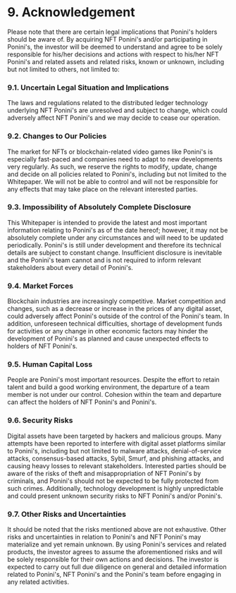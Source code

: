 # 9. Acknowledgement



Please note that there are certain legal implications that Ponini's holders should be aware of. By acquiring NFT Ponini's and/or participating in Ponini's, the investor will be deemed to understand and agree to be solely responsible for his/her decisions and actions with respect to his/her NFT Ponini's and related assets and related risks, known or unknown, including but not limited to others, not limited to:&#x20;



### **9.1. Uncertain Legal Situation and Implications**&#x20;

The laws and regulations related to the distributed ledger technology underlying NFT Ponini's are unresolved and subject to change, which could adversely affect NFT Ponini's and we may decide to cease our operation.&#x20;

### **9.2. Changes to Our Policies**&#x20;

The market for NFTs or blockchain-related video games like Ponini's is especially fast-paced and companies need to adapt to new developments very regularly. As such, we reserve the rights to modify, update, change and decide on all policies related to Ponini's, including but not limited to the Whitepaper. We will not be able to control and will not be responsible for any effects that may take place on the relevant interested parties.&#x20;

### **9.3. Impossibility of Absolutely Complete Disclosure**&#x20;

This Whitepaper is intended to provide the latest and most important information relating to Ponini's as of the date hereof; however, it may not be absolutely complete under any circumstances and will need to be updated periodically. Ponini's is still under development and therefore its technical details are subject to constant change. Insufficient disclosure is inevitable and the Ponini's team cannot and is not required to inform relevant stakeholders about every detail of Ponini's.&#x20;

### **9.4. Market Forces**&#x20;

Blockchain industries are increasingly competitive. Market competition and changes, such as a decrease or increase in the prices of any digital asset, could adversely affect Ponini's outside of the control of the Ponini's team. In addition, unforeseen technical difficulties, shortage of development funds for activities or any change in other economic factors may hinder the development of Ponini's as planned and cause unexpected effects to holders of NFT Ponini's.&#x20;

### **9.5. Human Capital Loss**

People are Ponini's most important resources. Despite the effort to retain talent and build a good working environment, the departure of a team member is not under our control. Cohesion within the team and departure can affect the holders of NFT Ponini's and Ponini's.&#x20;

### **9.6. Security Risks**&#x20;

Digital assets have been targeted by hackers and malicious groups. Many attempts have been reported to interfere with digital asset platforms similar to Ponini's, including but not limited to malware attacks, denial-of-service attacks, consensus-based attacks, Sybil, Smurf, and phishing attacks, and causing heavy losses to relevant stakeholders. Interested parties should be aware of the risks of theft and misappropriation of NFT Ponini's by criminals, and Ponini's should not be expected to be fully protected from such crimes. Additionally, technology development is highly unpredictable and could present unknown security risks to NFT Ponini's and/or Ponini's.&#x20;

### **9.7. Other Risks and Uncertainties**&#x20;

It should be noted that the risks mentioned above are not exhaustive. Other risks and uncertainties in relation to Ponini's and NFT Ponini's may materialize and yet remain unknown. By using Ponini's services and related products, the investor agrees to assume the aforementioned risks and will be solely responsible for their own actions and decisions. The investor is expected to carry out full due diligence on general and detailed information related to Ponini's, NFT Ponini's and the Ponini's team before engaging in any related activities.
